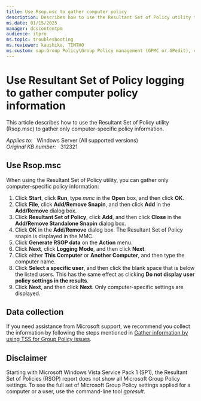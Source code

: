 ```yaml
---
title: Use Rsop.msc to gather computer policy
description: Describes how to use the Resultant Set of Policy utility to gather only computer-specific policy information.
ms.date: 01/15/2025
manager: dcscontentpm
audience: itpro
ms.topic: troubleshooting
ms.reviewer: kaushika, TIMTHO
ms.custom: sap:Group Policy\Group Policy management (GPMC or GPedit), csstroubleshoot
---
```

# Use Resultant Set of Policy logging to gather computer policy information

This article describes how to use the Resultant Set of Policy utility (Rsop.msc) to gather only computer-specific policy information.

_Applies to:_ &nbsp; Windows Server (All supported versions)  
_Original KB number:_ &nbsp; 312321

## Use Rsop.msc

When using the Resultant Set of Policy utility, you can gather only computer-specific policy information:

1. Click **Start**, click **Run**, type *mmc* in the **Open** box, and then click **OK**.
2. Click **File**, click **Add/Remove Snapin**, and then click **Add** in the **Add/Remove** dialog box.
3. Click **Resultant Set of Policy**, click **Add**, and then click **Close** in the **Add/Remove Standalone Snapin** dialog box.
4. Click **OK** in the **Add/Remove** dialog box. The Resultant Set of Policy snapin is displayed in the MMC.
5. Click **Generate RSOP data** on the **Action** menu.
6. Click **Next**, click **Logging Mode**, and then click **Next**.
7. Click either **This Computer** or **Another Computer**, and then type the computer name.
8. Click **Select a specific user**, and then click the blank space that is below the listed users. This has the same effect as clicking **Do not display user policy settings in the results**.
9. Click **Next**, and then click **Next**. Only computer-specific settings are displayed.

## Data collection

If you need assistance from Microsoft support, we recommend you collect the information by following the steps mentioned in [Gather information by using TSS for Group Policy issues](../../windows-client/windows-troubleshooters/gather-information-using-tss-group-policy.md).

## Disclaimer

Starting with Microsoft Windows Vista Service Pack 1 (SP1), the Resultant Set of Policies (RSOP) report does not show all Microsoft Group Policy settings. To see the full set of Microsoft Group Policy settings applied for a computer or a user, use the command-line tool *gpresult*.
